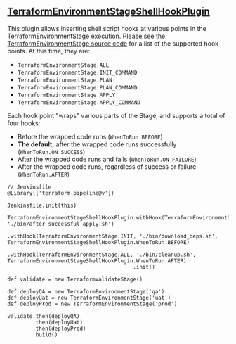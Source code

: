 ## [TerraformEnvironmentStageShellHookPlugin](../src/TerraformEnvironmentStageShellHookPlugin.groovy)

This plugin allows inserting shell script hooks at various points in the TerraformEnvironmentStage execution. Please see the [TerraformEnvironmentStage source code](../src/TerraformEnvironmentStage.groovy) for a list of the supported hook points. At this time, they are:

* ``TerraformEnvironmentStage.ALL``
* ``TerraformEnvironmentStage.INIT_COMMAND``
* ``TerraformEnvironmentStage.PLAN``
* ``TerraformEnvironmentStage.PLAN_COMMAND``
* ``TerraformEnvironmentStage.APPLY``
* ``TerraformEnvironmentStage.APPLY_COMMAND``

Each hook point "wraps" various parts of the Stage, and supports a total of four hooks:

* Before the wrapped code runs (``WhenToRun.BEFORE``)
* **The default,** after the wrapped code runs successfully (``WhenToRun.ON_SUCCESS``)
* After the wrapped code runs and fails (``WhenToRun.ON_FAILURE``)
* After the wrapped code runs, regardless of success or failure (``WhenToRun.AFTER``)

```
// Jenkinsfile
@Library(['terraform-pipeline@v']) _

Jenkinsfile.init(this)

TerraformEnvironmentStageShellHookPlugin.withHook(TerraformEnvironmentStage.APPLY, './bin/after_successful_apply.sh')
                                        .withHook(TerraformEnvironmentStage.INIT, './bin/download_deps.sh', TerraformEnvironmentStageShellHookPlugin.WhenToRun.BEFORE)
                                        .withHook(TerraformEnvironmentStage.ALL, './bin/cleanup.sh', TerraformEnvironmentStageShellHookPlugin.WhenToRun.AFTER)
                                        .init()

def validate = new TerraformValidateStage()

def deployQA = new TerraformEnvironmentStage('qa')
def deployUat = new TerraformEnvironmentStage('uat')
def deployProd = new TerraformEnvironmentStage('prod')

validate.then(deployQA)
        .then(deployUat)
        .then(deployProd)
        .build()
```
